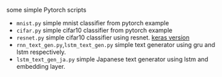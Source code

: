 some simple Pytorch scripts

* `mnist.py` simple mnist classifier from pytorch example
* `cifar.py` simple cifar10 classifier from pytorch example
* `resnet.py` simple cifar10 classifier using resnet. [keras version](https://github.com/moskomule/kuzushi-ji)
* `rnn_text_gen.py`,`lstm_text_gen.py` simple text generator using gru and lstm respectively.
* `lstm_text_gen_ja.py` simple Japanese text generator using lstm and embedding layer.